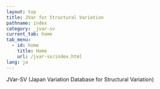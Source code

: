 ```yaml
---
layout: top
title: JVar for Structural Variation
pathname: index
category: _jvar-sv
current_tab: home
tab_menu:
  - id: home
    title: Home
    url: /jvar-sv/index.html
lang: ja
---
```


JVar-SV (Japan Variation Database for Structural Variation)


